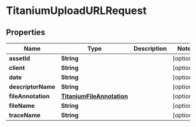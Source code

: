 

# TitaniumUploadURLRequest


## Properties

| Name | Type | Description | Notes |
|------------ | ------------- | ------------- | -------------|
|**assetId** | **String** |  |  [optional] |
|**client** | **String** |  |  [optional] |
|**date** | **String** |  |  [optional] |
|**descriptorName** | **String** |  |  [optional] |
|**fileAnnotation** | [**TitaniumFileAnnotation**](TitaniumFileAnnotation.md) |  |  [optional] |
|**fileName** | **String** |  |  [optional] |
|**traceName** | **String** |  |  [optional] |



